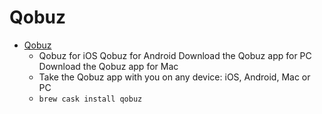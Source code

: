 # Qobuz
- [Qobuz](https://www.qobuz.com/applications)
  -  Qobuz for iOS Qobuz for Android Download the Qobuz app for PC Download the Qobuz app for Mac
  - Take the Qobuz app with you on any device: iOS, Android, Mac or PC
  - `brew cask install qobuz`
